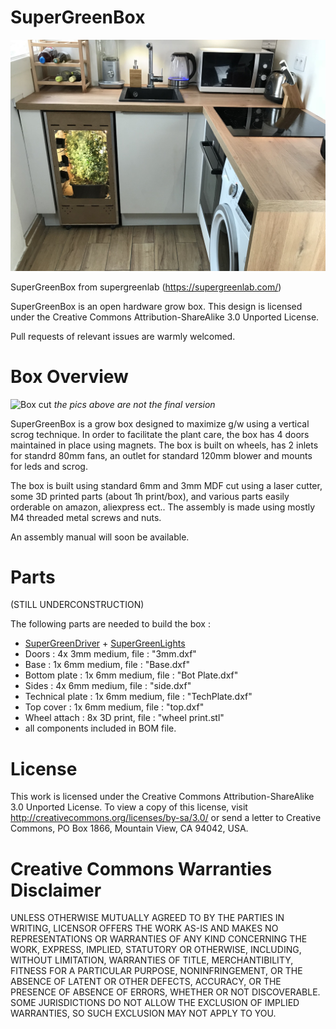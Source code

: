 # SuperGreenBox

![Box kitchen](assets/box-kitchen.png?raw=true "Box kitchen")

SuperGreenBox from supergreenlab (https://supergreenlab.com/)

SuperGreenBox is an open hardware grow box. This design is licensed under the Creative Commons Attribution-ShareAlike 3.0 Unported License.

Pull requests of relevant issues are warmly welcomed.

# Box Overview

![Box cut](assets/box-cut.png?raw=true "Box cut")
*the pics above are not the final version*

SuperGreenBox is a grow box designed to maximize g/w using a vertical scrog technique. In order to facilitate the plant care, the box has 4 doors maintained in place using magnets. The box is built on wheels, has 2 inlets for standrd 80mm fans, an outlet for standard 120mm blower and mounts for leds and scrog.

The box is built using standard 6mm and 3mm MDF cut using a laser cutter, some 3D printed parts (about 1h print/box), and various parts easily orderable on amazon, aliexpress ect.. The assembly is made using mostly M4 threaded metal screws and nuts.

An assembly manual will soon be available.

# Parts

(STILL UNDERCONSTRUCTION)

The following parts are needed to build the box :

* [SuperGreenDriver](https://github.com/supergreenlab/SuperGreenDriver) + [SuperGreenLights](https://github.com/supergreenlab/SuperGreenLed-561C)
* Doors : 4x 3mm medium, file : "3mm.dxf"
* Base : 1x 6mm medium, file : "Base.dxf"
* Bottom plate : 1x 6mm medium, file : "Bot Plate.dxf"
* Sides : 4x 6mm medium, file : "side.dxf"
* Technical plate : 1x 6mm medium, file : "TechPlate.dxf"
* Top cover : 1x 6mm medium, file : "top.dxf" 
* Wheel attach : 8x 3D print, file : "wheel print.stl"
* all components included in BOM file.

# License

This work is licensed under the Creative Commons Attribution-ShareAlike 3.0 Unported License. To view a copy of this license, visit http://creativecommons.org/licenses/by-sa/3.0/ or send a letter to Creative Commons, PO Box 1866, Mountain View, CA 94042, USA.

# Creative Commons Warranties Disclaimer

UNLESS OTHERWISE MUTUALLY AGREED TO BY THE PARTIES IN WRITING, LICENSOR OFFERS THE WORK AS-IS AND MAKES NO REPRESENTATIONS OR WARRANTIES OF ANY KIND CONCERNING THE WORK, EXPRESS, IMPLIED, STATUTORY OR OTHERWISE, INCLUDING, WITHOUT LIMITATION, WARRANTIES OF TITLE, MERCHANTIBILITY, FITNESS FOR A PARTICULAR PURPOSE, NONINFRINGEMENT, OR THE ABSENCE OF LATENT OR OTHER DEFECTS, ACCURACY, OR THE PRESENCE OF ABSENCE OF ERRORS, WHETHER OR NOT DISCOVERABLE. SOME JURISDICTIONS DO NOT ALLOW THE EXCLUSION OF IMPLIED WARRANTIES, SO SUCH EXCLUSION MAY NOT APPLY TO YOU.
